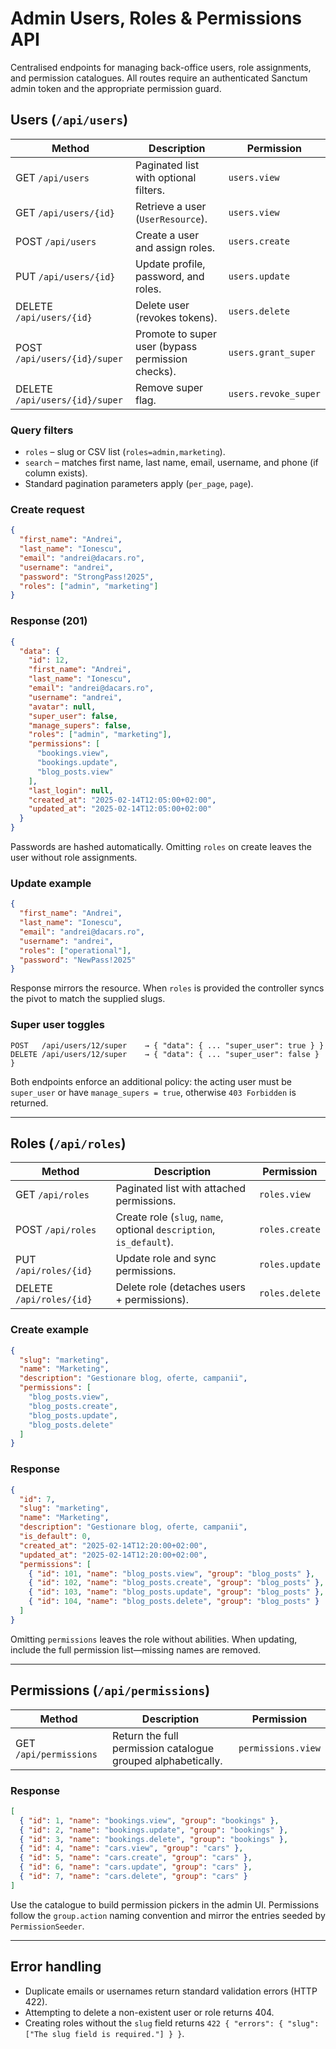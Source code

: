# Admin Users, Roles & Permissions API

Centralised endpoints for managing back-office users, role assignments, and permission catalogues. All routes require an authenticated Sanctum admin token and the appropriate permission guard.

## Users (`/api/users`)
| Method | Description | Permission |
| --- | --- | --- |
| GET `/api/users` | Paginated list with optional filters. | `users.view` |
| GET `/api/users/{id}` | Retrieve a user (`UserResource`). | `users.view` |
| POST `/api/users` | Create a user and assign roles. | `users.create` |
| PUT `/api/users/{id}` | Update profile, password, and roles. | `users.update` |
| DELETE `/api/users/{id}` | Delete user (revokes tokens). | `users.delete` |
| POST `/api/users/{id}/super` | Promote to super user (bypass permission checks). | `users.grant_super` |
| DELETE `/api/users/{id}/super` | Remove super flag. | `users.revoke_super` |

### Query filters
- `roles` – slug or CSV list (`roles=admin,marketing`).
- `search` – matches first name, last name, email, username, and phone (if column exists).
- Standard pagination parameters apply (`per_page`, `page`).

### Create request
```json
{
  "first_name": "Andrei",
  "last_name": "Ionescu",
  "email": "andrei@dacars.ro",
  "username": "andrei",
  "password": "StrongPass!2025",
  "roles": ["admin", "marketing"]
}
```

### Response (201)
```json
{
  "data": {
    "id": 12,
    "first_name": "Andrei",
    "last_name": "Ionescu",
    "email": "andrei@dacars.ro",
    "username": "andrei",
    "avatar": null,
    "super_user": false,
    "manage_supers": false,
    "roles": ["admin", "marketing"],
    "permissions": [
      "bookings.view",
      "bookings.update",
      "blog_posts.view"
    ],
    "last_login": null,
    "created_at": "2025-02-14T12:05:00+02:00",
    "updated_at": "2025-02-14T12:05:00+02:00"
  }
}
```

Passwords are hashed automatically. Omitting `roles` on create leaves the user without role assignments.

### Update example
```json
{
  "first_name": "Andrei",
  "last_name": "Ionescu",
  "email": "andrei@dacars.ro",
  "username": "andrei",
  "roles": ["operational"],
  "password": "NewPass!2025"
}
```

Response mirrors the resource. When `roles` is provided the controller syncs the pivot to match the supplied slugs.

### Super user toggles
```
POST   /api/users/12/super    → { "data": { ... "super_user": true } }
DELETE /api/users/12/super    → { "data": { ... "super_user": false } }
```
Both endpoints enforce an additional policy: the acting user must be `super_user` or have `manage_supers = true`, otherwise `403 Forbidden` is returned.

---

## Roles (`/api/roles`)
| Method | Description | Permission |
| --- | --- | --- |
| GET `/api/roles` | Paginated list with attached permissions. | `roles.view` |
| POST `/api/roles` | Create role (`slug`, `name`, optional `description`, `is_default`). | `roles.create` |
| PUT `/api/roles/{id}` | Update role and sync permissions. | `roles.update` |
| DELETE `/api/roles/{id}` | Delete role (detaches users + permissions). | `roles.delete` |

### Create example
```json
{
  "slug": "marketing",
  "name": "Marketing",
  "description": "Gestionare blog, oferte, campanii",
  "permissions": [
    "blog_posts.view",
    "blog_posts.create",
    "blog_posts.update",
    "blog_posts.delete"
  ]
}
```

### Response
```json
{
  "id": 7,
  "slug": "marketing",
  "name": "Marketing",
  "description": "Gestionare blog, oferte, campanii",
  "is_default": 0,
  "created_at": "2025-02-14T12:20:00+02:00",
  "updated_at": "2025-02-14T12:20:00+02:00",
  "permissions": [
    { "id": 101, "name": "blog_posts.view", "group": "blog_posts" },
    { "id": 102, "name": "blog_posts.create", "group": "blog_posts" },
    { "id": 103, "name": "blog_posts.update", "group": "blog_posts" },
    { "id": 104, "name": "blog_posts.delete", "group": "blog_posts" }
  ]
}
```

Omitting `permissions` leaves the role without abilities. When updating, include the full permission list—missing names are removed.

---

## Permissions (`/api/permissions`)
| Method | Description | Permission |
| --- | --- | --- |
| GET `/api/permissions` | Return the full permission catalogue grouped alphabetically. | `permissions.view` |

### Response
```json
[
  { "id": 1, "name": "bookings.view", "group": "bookings" },
  { "id": 2, "name": "bookings.update", "group": "bookings" },
  { "id": 3, "name": "bookings.delete", "group": "bookings" },
  { "id": 4, "name": "cars.view", "group": "cars" },
  { "id": 5, "name": "cars.create", "group": "cars" },
  { "id": 6, "name": "cars.update", "group": "cars" },
  { "id": 7, "name": "cars.delete", "group": "cars" }
]
```

Use the catalogue to build permission pickers in the admin UI. Permissions follow the `group.action` naming convention and mirror the entries seeded by `PermissionSeeder`.

---

## Error handling
- Duplicate emails or usernames return standard validation errors (HTTP 422).
- Attempting to delete a non-existent user or role returns 404.
- Creating roles without the `slug` field returns `422 { "errors": { "slug": ["The slug field is required."] } }`.
